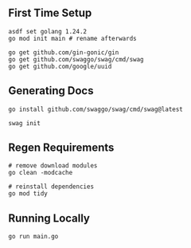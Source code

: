 ## First Time Setup
```shell
asdf set golang 1.24.2
go mod init main # rename afterwards
```

```shell
go get github.com/gin-gonic/gin
go get github.com/swaggo/swag/cmd/swag
go get github.com/google/uuid
```


## Generating Docs
```shell
go install github.com/swaggo/swag/cmd/swag@latest
```
```shell
swag init
```

## Regen Requirements
```shell
# remove download modules
go clean -modcache

# reinstall dependencies
go mod tidy
```

## Running Locally
```shell
go run main.go
```
